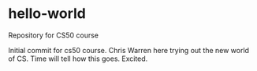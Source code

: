 # hello-world
Repository for CS50 course

Initial commit for cs50 course. Chris Warren here trying out the new world of CS. Time will tell how this goes. Excited.

